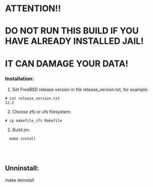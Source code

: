 # ATTENTION!!

# DO NOT RUN THIS BUILD IF YOU HAVE ALREADY INSTALLED JAIL!
# IT CAN DAMAGE YOUR DATA!


### Installation:
1. Set FreeBSD release version in file release_version.txt, for example:
```
# cat release_version.txt
12.2
```
2. Choose zfs or ufs filesystem:
```
# cp makefile_zfs Makefile
```
2. Build jm:
```
  make install
```

<br/><br/>

## Unninstall:

make deinstall
